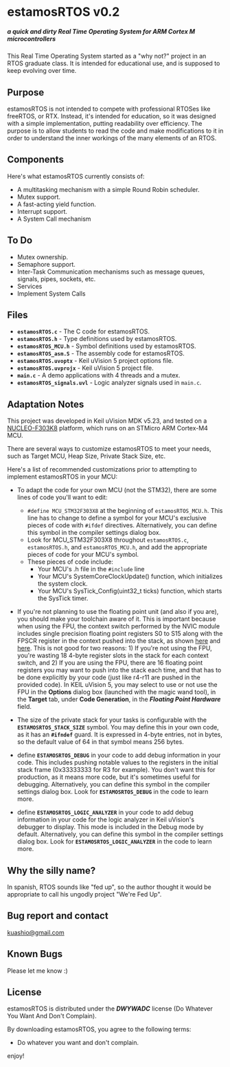 # estamosRTOS v0.2
##### a quick and dirty Real Time Operating System for ARM Cortex M microcontrollers

This Real Time Operating System started as a "why not?" project in an RTOS graduate class. It is intended for educational use, and is supposed to keep evolving over time.

## Purpose
estamosRTOS is not intended to compete with professional RTOSes like freeRTOS, or RTX. Instead, it's intended for education, so it was designed with a simple implementation, putting readability over efficiency.
The purpose is to allow students to read the code and make modifications to it in order to understand the inner workings of the many elements of an RTOS.
    

## Components
Here's what estamosRTOS currently consists of: 

 - A multitasking mechanism with a simple Round Robin scheduler.
 - Mutex support.
 - A fast-acting yield function.
 - Interrupt support.
 - A System Call mechanism

## To Do 
 - Mutex ownership.
 - Semaphore support.
 - Inter-Task Communication mechanisms such as message queues, signals, pipes, sockets, etc.
 - Services
 - Implement System Calls


## Files 
 - **`estamosRTOS.c`** - The C code for estamosRTOS.
 - **`estamosRTOS.h`** - Type definitions used by estamosRTOS.
 - **`estamosRTOS_MCU.h`** - Symbol definitions used by estamosRTOS.
 - **`estamosRTOS_asm.S`** - The assembly code for estamosRTOS.
 - **`estamosRTOS.uvoptx`**	- Keil uVision 5 project options file.
 - **`estamosRTOS.uvprojx`** - Keil uVision 5 project file.
 - **`main.c`** - A demo applications with 4 threads and a mutex.
 - **`estamosRTOS_signals.uvl`** - Logic analyzer signals used in `main.c`.
 

## Adaptation Notes
This project was developed in Keil uVision MDK v5.23, and tested on a [NUCLEO-F303K8](https://os.mbed.com/platforms/ST-Nucleo-F303K8/) platform, which runs on an STMicro ARM Cortex-M4 MCU.

There are several ways to customize estamosRTOS to meet your needs, such as Target MCU, Heap Size, Private Stack Size, etc.

Here's a list of recommended customizations prior to attempting to implement estamosRTOS in your MCU:

 - To adapt the code for your own MCU (not the STM32), there are some lines of code you'll want to edit:
    - `#define MCU_STM32F303X8` at the beginning of `estamosRTOS_MCU.h`. This line has to change to define a symbol for your MCU's exclusive pieces of code with `#ifdef` directives. Alternatively, you can define this symbol in the compiler settings dialog box.
    - Look for MCU_STM32F303X8 throughout `estamosRTOS.c`, `estamosRTOS.h`, and `estamosRTOS_MCU.h`, and add the appropriate pieces of code for your MCU's symbol.
    - These pieces of code include:
		- Your MCU's .h file in the `#include` line
		- Your MCU's SystemCoreClockUpdate() function, which initializes the system clock.
		- Your MCU's SysTick_Config(uint32_t ticks) function, which starts the SysTick timer.


 - If you're not planning to use the floating point unit (and also if you are), you should make your toolchain aware of it. This is important because when using the FPU, the context switch performed by the NVIC module includes single precision floating point registers S0 to S15 along with the FPSCR register in the context pushed into the stack, as shown [here](http://infocenter.arm.com/help/index.jsp?topic=/com.arm.doc.dui0553a/Babefdjc.html) and  [here](http://infocenter.arm.com/help/index.jsp?topic=/com.arm.doc.dai0298a/BCGHEEFD.html). This is not good for two reasons: 1) If you're not using the FPU, you're wasting 18 4-byte register slots in the stack for each context switch, and 2) If you are using the FPU, there are 16 floating point registers you may want to push into the stack each time, and that has to be done explicitly by your code (just like r4-r11 are pushed in the provided code). In KEIL uVision 5, you may select to use or not use the FPU in the **Options** dialog box (launched with the magic wand tool), in the **Target** tab, under **Code Generation**, in the ***Floating Point Hardware*** field.

 - The size of the private stack for your tasks is configurable with the **`ESTAMOSRTOS_STACK_SIZE`** symbol. You may define this in your own code, as it has an **`#ifndef`** guard. It is expressed in 4-byte entries, not in bytes, so the default value of 64 in that symbol means 256 bytes.

 - define **`ESTAMOSRTOS_DEBUG`** in your code to add debug information in your code. This includes pushing notable values to the registers in the initial stack frame (0x33333333 for R3 for example). You don't want this for production, as it means more code, but it's sometimes useful for debugging. Alternatively, you can define this symbol in the compiler settings dialog box. Look for **`ESTAMOSRTOS_DEBUG`** in the code to learn more. 

 - define **`ESTAMOSRTOS_LOGIC_ANALYZER`** in your code to add debug information in your code for the logic analyzer in Keil uVision's debugger to display. This mode is included in the Debug mode by default. Alternatively, you can define this symbol in the compiler settings dialog box. Look for **`ESTAMOSRTOS_LOGIC_ANALYZER`** in the code to learn more. 


## Why the silly name?
In spanish, RTOS sounds like "fed up", so the author thought it would be appropriate to call his ungodly project "We're Fed Up".

## Bug report and contact
kuashio@gmail.com

## Known Bugs 
Please let me know :)

## License 
estamosRTOS is distributed under the ***DWYWADC*** license (Do Whatever You Want And Don't Complain).

By downloading estamosRTOS, you agree to the following terms:

- Do whatever you want and don't complain.

enjoy!
